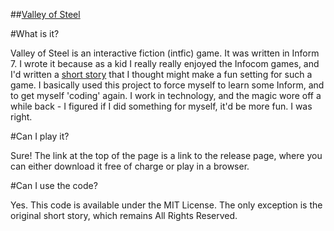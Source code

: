 ##<a href="http://e2podcast.spunkotronic.com/Release/index.html">Valley of Steel</a>


#What is it?

Valley of Steel is an interactive fiction (intfic) game.  It was written in 
Inform 7.  I wrote it because as a kid I really really enjoyed the Infocom
games, and I'd written a <a href="http://everything2.com/user/The+Custodian/writeups/Meek+and+obedient+you+follow+the+leader+down+well+trodden+corridors+into+the+valley+of+steel">short story</a> that I thought might make a fun setting for
such a game.  I basically used this project to force myself to learn some
Inform, and to get myself 'coding' again.  I work in technology, and the
magic wore off a while back - I figured if I did something for myself, it'd
be more fun.  I was right.

#Can I play it?

Sure!  The link at the top of the page is a link to the release page, where you
can either download it free of charge or play in a browser.

#Can I use the code?

Yes.  This code is available under the MIT License.  The only exception is the
original short story, which remains All Rights Reserved.


